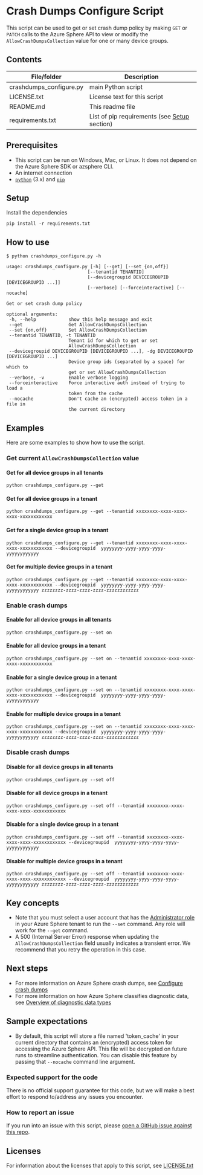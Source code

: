 # Crash Dumps Configure Script

This script can be used to get or set crash dump policy by making `GET` or `PATCH` calls to the Azure Sphere API to view or modify the `AllowCrashDumpsCollection` value for one or many device groups.

## Contents

| File/folder | Description |
|-------------|-------------|
| crashdumps_configure.py  | main Python script  |
| LICENSE.txt | License text for this script |
| README.md | This readme file |
| requirements.txt | List of pip requirements (see [Setup](#Setup) section) |


## Prerequisites

- This script can be run on Windows, Mac, or Linux. It does not depend on the Azure Sphere SDK or azsphere CLI.
- An internet connection
- [`python`](https://www.python.org/downloads/) (3.x) and [`pip`](https://pip.pypa.io/en/stable/installing/)

## Setup

Install the dependencies

```
pip install -r requirements.txt
```

 ## How to use

 ```
 $ python crashdumps_configure.py -h

usage: crashdumps_configure.py [-h] [--get] [--set {on,off}]
                               [--tenantid TENANTID]
                               [--devicegroupid DEVICEGROUPID [DEVICEGROUPID ...]]
                               [--verbose] [--forceinteractive] [--nocache]

Get or set crash dump policy

optional arguments:
  -h, --help            show this help message and exit
  --get                 Get AllowCrashDumpsCollection
  --set {on,off}        Set AllowCrashDumpsCollection
  --tenantid TENANTID, -t TENANTID
                        Tenant id for which to get or set
                        AllowCrashDumpsCollection
  --devicegroupid DEVICEGROUPID [DEVICEGROUPID ...], -dg DEVICEGROUPID [DEVICEGROUPID ...]
                        Device group ids (separated by a space) for which to
                        get or set AllowCrashDumpsCollection
  --verbose, -v         Enable verbose logging
  --forceinteractive    Force interactive auth instead of trying to load a
                        token from the cache
  --nocache             Don't cache an (encrypted) access token in a file in
                        the current directory
```
## Examples

Here are some examples to show how to use the script.

### Get current `AllowCrashDumpsCollection` value

#### Get for all device groups in all tenants

```
python crashdumps_configure.py --get
```

#### Get for all device groups in a tenant

```
python crashdumps_configure.py --get --tenantid xxxxxxxx-xxxx-xxxx-xxxx-xxxxxxxxxxxx
```

#### Get for a single device group in a tenant

```
python crashdumps_configure.py --get --tenantid xxxxxxxx-xxxx-xxxx-xxxx-xxxxxxxxxxxx --devicegroupid  yyyyyyyy-yyyy-yyyy-yyyy-yyyyyyyyyyyy
```

#### Get for multiple device groups in a tenant

```
python crashdumps_configure.py --get --tenantid xxxxxxxx-xxxx-xxxx-xxxx-xxxxxxxxxxxx --devicegroupid  yyyyyyyy-yyyy-yyyy-yyyy-yyyyyyyyyyyy zzzzzzzz-zzzz-zzzz-zzzz-zzzzzzzzzzzz
```

### Enable crash dumps

#### Enable for all device groups in all tenants

```
python crashdumps_configure.py --set on
```

#### Enable for all device groups in a tenant

```
python crashdumps_configure.py --set on --tenantid xxxxxxxx-xxxx-xxxx-xxxx-xxxxxxxxxxxx
```

#### Enable for a single device group in a tenant

```
python crashdumps_configure.py --set on --tenantid xxxxxxxx-xxxx-xxxx-xxxx-xxxxxxxxxxxx --devicegroupid  yyyyyyyy-yyyy-yyyy-yyyy-yyyyyyyyyyyy
```

#### Enable for multiple device groups in a tenant

```
python crashdumps_configure.py --set on --tenantid xxxxxxxx-xxxx-xxxx-xxxx-xxxxxxxxxxxx --devicegroupid  yyyyyyyy-yyyy-yyyy-yyyy-yyyyyyyyyyyy zzzzzzzz-zzzz-zzzz-zzzz-zzzzzzzzzzzz
```

### Disable crash dumps

#### Disable for all device groups in all tenants

```
python crashdumps_configure.py --set off
```

#### Disable for all device groups in a tenant

```
python crashdumps_configure.py --set off --tenantid xxxxxxxx-xxxx-xxxx-xxxx-xxxxxxxxxxxx
```

#### Disable for a single device group in a tenant

```
python crashdumps_configure.py --set off --tenantid xxxxxxxx-xxxx-xxxx-xxxx-xxxxxxxxxxxx --devicegroupid  yyyyyyyy-yyyy-yyyy-yyyy-yyyyyyyyyyyy
```

#### Disable for multiple device groups in a tenant

```
python crashdumps_configure.py --set off --tenantid xxxxxxxx-xxxx-xxxx-xxxx-xxxxxxxxxxxx --devicegroupid  yyyyyyyy-yyyy-yyyy-yyyy-yyyyyyyyyyyy zzzzzzzz-zzzz-zzzz-zzzz-zzzzzzzzzzzz
```

## Key concepts

- Note that you must select a user account that has the [Administrator role](https://learn.microsoft.com/azure-sphere/deployment/add-tenant-users#user-management) in your Azure Sphere tenant to run the `--set` command. Any role will work for the `--get` command.
- A 500 (Internal Server Error) response when updating the `AllowCrashDumpsCollection` field usually indicates a transient error. We recommend that you retry the operation in this case.

## Next steps

- For more information on Azure Sphere crash dumps, see [Configure crash dumps](https://learn.microsoft.com/azure-sphere/deployment/configure-crash-dumps)
- For more information on how Azure Sphere classifies diagnostic data, see [Overview of diagnostic data types](https://learn.microsoft.com/azure-sphere/deployment/diagnostic-data-types)

## Sample expectations

- By default, this script will store a file named 'token_cache' in your current directory that contains an (encrypted) access token for accessing the Azure Sphere API. This file will be decrypted on future runs to streamline authentication. You can disable this feature by passing that `--nocache` command line argument.

### Expected support for the code

There is no official support guarantee for this code, but we will make a best effort to respond to/address any issues you encounter.

### How to report an issue

If you run into an issue with this script, please [open a GitHub issue against this repo](https://github.com/Azure/azure-sphere-gallery/issues).

## Licenses

For information about the licenses that apply to this script, see [LICENSE.txt](./LICENSE.txt)